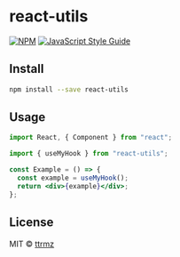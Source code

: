# react-utils

>

[![NPM](https://img.shields.io/npm/v/react-utils.svg)](https://www.npmjs.com/package/react-utils) [![JavaScript Style Guide](https://img.shields.io/badge/code_style-standard-brightgreen.svg)](https://standardjs.com)

## Install

```bash
npm install --save react-utils
```

## Usage

```jsx
import React, { Component } from "react";

import { useMyHook } from "react-utils";

const Example = () => {
  const example = useMyHook();
  return <div>{example}</div>;
};
```

## License

MIT © [ttrmz](https://github.com/ttrmz)
